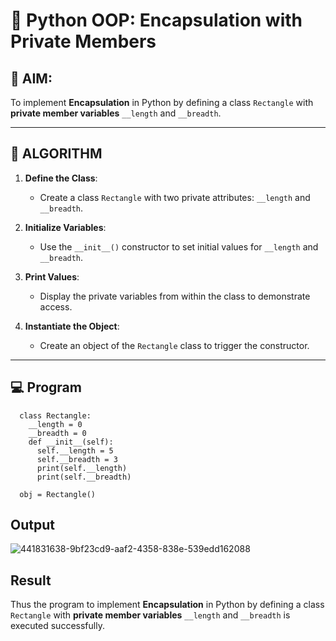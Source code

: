 # 🐍 Python OOP: Encapsulation with Private Members

## 🎯 AIM:

To implement **Encapsulation** in Python by defining a class `Rectangle` with **private member variables** `__length` and `__breadth`.

---

## 🧠 ALGORITHM

1. **Define the Class**:
   - Create a class `Rectangle` with two private attributes: `__length` and `__breadth`.

2. **Initialize Variables**:
   - Use the `__init__()` constructor to set initial values for `__length` and `__breadth`.

3. **Print Values**:
   - Display the private variables from within the class to demonstrate access.

4. **Instantiate the Object**:
   - Create an object of the `Rectangle` class to trigger the constructor.

---

## 💻 Program

```
  class Rectangle:
    __length = 0 
    __breadth = 0
    def __init__(self):
      self.__length = 5
      self.__breadth = 3
      print(self.__length)
      print(self.__breadth)
   
  obj = Rectangle()
```

## Output

![441831638-9bf23cd9-aaf2-4358-838e-539edd162088](https://github.com/user-attachments/assets/83ef2321-4656-41d8-9fe7-c3dfa4ba568f)

## Result

Thus the program to implement **Encapsulation** in Python by defining a class `Rectangle` with **private member variables** `__length` and `__breadth` is executed successfully.
